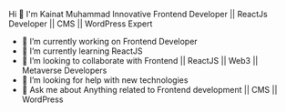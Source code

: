 Hi 👋 I'm Kainat Muhammad Innovative Frontend Developer || ReactJs Developer || CMS || WordPress Expert 

- 🔭 I’m currently working on Frontend Developer
- 🌱 I’m currently learning ReactJS
- 👯 I’m looking to collaborate with Frontend || ReactJS || Web3 || Metaverse Developers 
- 🤔 I’m looking for help with new technologies
- 💬 Ask me about Anything related to Frontend development || CMS || WordPress

